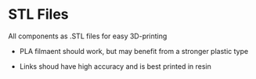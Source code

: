 # STL Files 

All components as .STL files for easy 3D-printing

- PLA filmaent should work, but may benefit from a stronger plastic type

- Links shoud have high accuracy and is best printed in resin
